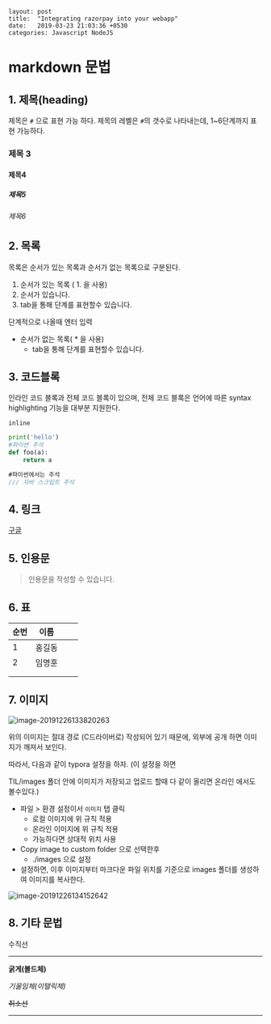 ```layout: post
layout: post
title:  "Integrating razorpay into your webapp"
date:   2019-03-23 21:03:36 +0530
categories: Javascript NodeJS
```

# markdown 문법

## 1. 제목(heading)

제목은 `#` 으로 표현 가능 하다. 제목의 레벨은 `#`의 갯수로 나타내는데, 1~6단계까지 표현 가능하다.



### 제목 3

#### 제목4

##### 제목5

###### 제목6



## 2. 목록

목록은 순서가 있는 목록과 순서가 없는 목록으로 구분된다.

1.  순서가 있는 목록 ( 1. 을 사용)
2.  순서가 있습니다.
   1.  tab을 통해 단계를 표현할수 있습니다.



단계적으로 나올때 엔터 입력



* 순서가 없는 목록( * 을 사용)
  * tab을 통해 단계를 표현할수 있습니다.



## 3. 코드블록

인라인 코드 블록과 전체 코드 블록이 있으며, 전체 코드 블록은 언어에 따른 syntax highlighting 기능을 대부분 지원한다.

`inline`

```python
print('hello')
#파이썬 주석
def foo(a):
    return a
```



```javascript
#파이썬에서는 주석
/// 자바 스크립트 주석
```



## 4. 링크

[구글](https://google.com)



## 5. 인용문

> 인용문을 작성할 수 있습니다.



## 6. 표

| 순번 |  이름  |      |      |
| :--- | :----: | ---- | ---- |
| 1    | 홍길동 |      |      |
| 2    | 임명훈 |      |      |
|      |        |      |      |
|      |        |      |      |

## 7. 이미지

![image-20191226133820263](C:\Users\student\AppData\Roaming\Typora\typora-user-images\image-20191226133820263.png)

위의 이미지는 절대 경로 (C드라이버로) 작성되어 있기 때문에, 외부에 공개 하면 이미지가 깨져서 보인다.

따라서, 다음과 같이 typora 설정을 하자. (이 설정을 하면

TIL/images 폴더 안에 이미지가 저장되고 업로드 할때 다 같이 올리면 온라인 에서도 볼수있다.)

* 파일 > 환경 설정이서 `이미지` 탭 클릭
  * 로컬 이미지에 위 규칙 적용
  * 온라인 이미지에 위 규칙 적용
  * 가능하다면 상대적 위치 사용
* Copy image to custom folder 으로 선택한후
  * ./images 으로 설정
* 설정하면, 이후 이미지부터 마크다운 파일 위치를 기준으로 images 폴더를 생성하여 이미지를 복사한다.

![image-20191226134152642](images/image-20191226134152642.png)

## 8. 기타 문법

수직선

---

**굵게(볼드체)**

*기울임체(이탤릭체)*

~~취소선~~

---


